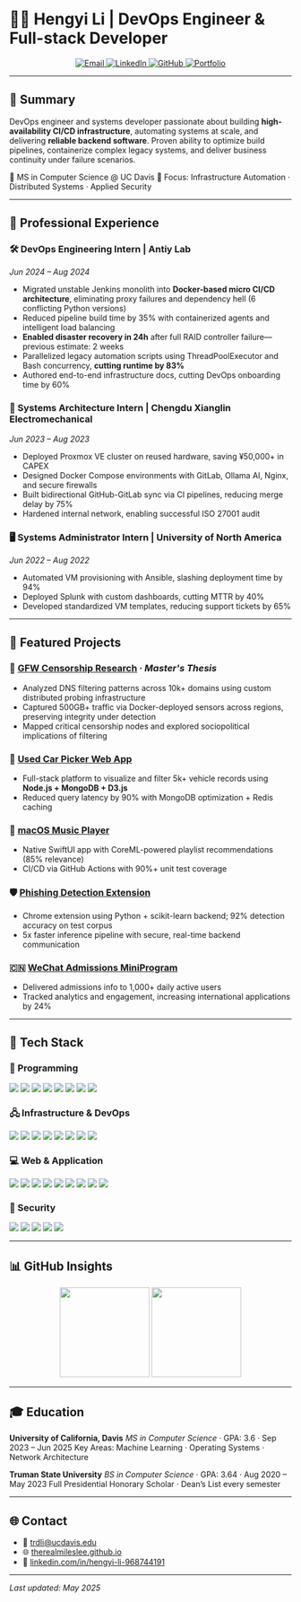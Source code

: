 # 👨‍💻 Hengyi Li | DevOps Engineer & Full-stack Developer

<p align="center">
  <a href="mailto:trdli@ucdavis.edu" target="_blank">
    <img alt="Email" src="https://img.shields.io/badge/Email-D14836?style=for-the-badge&logo=gmail&logoColor=white"/>
  </a>
  <a href="https://linkedin.com/in/hengyi-li-968744191" target="_blank">
    <img alt="LinkedIn" src="https://img.shields.io/badge/LinkedIn-0077B5?style=for-the-badge&logo=linkedin&logoColor=white"/>
  </a>
  <a href="https://github.com/TheRealMilesLee" target="_blank">
    <img alt="GitHub" src="https://img.shields.io/badge/GitHub-181717?style=for-the-badge&logo=github&logoColor=white"/>
  </a>
  <a href="https://therealmileslee.github.io" target="_blank">
    <img alt="Portfolio" src="https://img.shields.io/badge/Portfolio-000000?style=for-the-badge&logo=Firefox&logoColor=white"/>
  </a>
</p>

---

## 🧠 Summary

DevOps engineer and systems developer passionate about building **high-availability CI/CD infrastructure**, automating systems at scale, and delivering **reliable backend software**. Proven ability to optimize build pipelines, containerize complex legacy systems, and deliver business continuity under failure scenarios.

📍 MS in Computer Science @ UC Davis
🎯 Focus: Infrastructure Automation · Distributed Systems · Applied Security

---

## 💼 Professional Experience

### 🛠️ DevOps Engineering Intern | **Antiy Lab**
*Jun 2024 – Aug 2024*

- Migrated unstable Jenkins monolith into **Docker-based micro CI/CD architecture**, eliminating proxy failures and dependency hell (6 conflicting Python versions)
- Reduced pipeline build time by 35% with containerized agents and intelligent load balancing
- **Enabled disaster recovery in 24h** after full RAID controller failure—previous estimate: 2 weeks
- Parallelized legacy automation scripts using ThreadPoolExecutor and Bash concurrency, **cutting runtime by 83%**
- Authored end-to-end infrastructure docs, cutting DevOps onboarding time by 60%

### 🧩 Systems Architecture Intern | **Chengdu Xianglin Electromechanical**
*Jun 2023 – Aug 2023*

- Deployed Proxmox VE cluster on reused hardware, saving ¥50,000+ in CAPEX
- Designed Docker Compose environments with GitLab, Ollama AI, Nginx, and secure firewalls
- Built bidirectional GitHub-GitLab sync via CI pipelines, reducing merge delay by 75%
- Hardened internal network, enabling successful ISO 27001 audit

### 🖥️ Systems Administrator Intern | **University of North America**
*Jun 2022 – Aug 2022*

- Automated VM provisioning with Ansible, slashing deployment time by 94%
- Deployed Splunk with custom dashboards, cutting MTTR by 40%
- Developed standardized VM templates, reducing support tickets by 65%

---

## 🚀 Featured Projects

### 🔬 [GFW Censorship Research](https://github.com/TheRealMilesLee/GFW-Research) · *Master's Thesis*
- Analyzed DNS filtering patterns across 10k+ domains using custom distributed probing infrastructure
- Captured 500GB+ traffic via Docker-deployed sensors across regions, preserving integrity under detection
- Mapped critical censorship nodes and explored sociopolitical implications of filtering

### 🚗 [Used Car Picker Web App](https://github.com/TheRealMilesLee/ECS272-FinalProject)
- Full-stack platform to visualize and filter 5k+ vehicle records using **Node.js + MongoDB + D3.js**
- Reduced query latency by 90% with MongoDB optimization + Redis caching

### 🎵 [macOS Music Player](https://github.com/TheRealMilesLee/MusicPlayer-macOS)
- Native SwiftUI app with CoreML-powered playlist recommendations (85% relevance)
- CI/CD via GitHub Actions with 90%+ unit test coverage

### 🛡️ [Phishing Detection Extension](https://github.com/TheRealMilesLee/SpamFilter)
- Chrome extension using Python + scikit-learn backend; 92% detection accuracy on test corpus
- 5x faster inference pipeline with secure, real-time backend communication

### 🇨🇳 [WeChat Admissions MiniProgram](https://github.com/The-Fabulous-Truman-Developer/WechatDeveloper)
- Delivered admissions info to 1,000+ daily active users
- Tracked analytics and engagement, increasing international applications by 24%

---

## 🧰 Tech Stack

### 🚀 Programming
<p>
  <img src="https://img.shields.io/badge/Python-3670A0?style=for-the-badge&logo=python&logoColor=ffdd54"/>
  <img src="https://img.shields.io/badge/C/C++-00599C?style=for-the-badge&logo=c&logoColor=white"/>
  <img src="https://img.shields.io/badge/JavaScript-323330?style=for-the-badge&logo=javascript&logoColor=F7DF1E"/>
  <img src="https://img.shields.io/badge/Node.js-339933?style=for-the-badge&logo=nodedotjs&logoColor=white"/>
  <img src="https://img.shields.io/badge/Go-00ADD8?style=for-the-badge&logo=go&logoColor=white"/>
  <img src="https://img.shields.io/badge/Bash-121011?style=for-the-badge&logo=gnubash&logoColor=white"/>
  <img src="https://img.shields.io/badge/SwiftUI-FA7343?style=for-the-badge&logo=swift&logoColor=white"/>
  <img src="https://img.shields.io/badge/SQL-4479A1?style=for-the-badge&logo=postgresql&logoColor=white"/>
</p>

### 🖧 Infrastructure & DevOps
<p>
  <img src="https://img.shields.io/badge/Docker-2496ED?style=for-the-badge&logo=docker&logoColor=white"/>
  <img src="https://img.shields.io/badge/Kubernetes-326CE5?style=for-the-badge&logo=kubernetes&logoColor=white"/>
  <img src="https://img.shields.io/badge/GitHub_Actions-2088FF?style=for-the-badge&logo=github-actions&logoColor=white"/>
  <img src="https://img.shields.io/badge/GitLab_CI-FC6D26?style=for-the-badge&logo=gitlab&logoColor=white"/>
  <img src="https://img.shields.io/badge/Ansible-EE0000?style=for-the-badge&logo=ansible&logoColor=white"/>
  <img src="https://img.shields.io/badge/Proxmox-444444?style=for-the-badge&logo=proxmox&logoColor=white"/>
  <img src="https://img.shields.io/badge/Splunk-000000?style=for-the-badge&logo=splunk&logoColor=white"/>
  <img src="https://img.shields.io/badge/Apple%20MDM-grey?style=for-the-badge&logo=apple&logoColor=white"/>
</p>

### 💻 Web & Application
<p>
  <img src="https://img.shields.io/badge/React-61DAFB?style=for-the-badge&logo=react&logoColor=black"/>
  <img src="https://img.shields.io/badge/D3.js-F9A03C?style=for-the-badge&logo=d3.js&logoColor=white"/>
  <img src="https://img.shields.io/badge/MongoDB-47A248?style=for-the-badge&logo=mongodb&logoColor=white"/>
  <img src="https://img.shields.io/badge/PostgreSQL-336791?style=for-the-badge&logo=postgresql&logoColor=white"/>
  <img src="https://img.shields.io/badge/Redis-DC382D?style=for-the-badge&logo=redis&logoColor=white"/>
  <img src="https://img.shields.io/badge/REST_API-6DB33F?style=for-the-badge&logo=spring&logoColor=white"/>
  <img src="https://img.shields.io/badge/CoreML-000000?style=for-the-badge&logo=apple&logoColor=white"/>
  <img src="https://img.shields.io/badge/Nginx-009639?style=for-the-badge&logo=nginx&logoColor=white"/>
  <img src="https://img.shields.io/badge/ServiceNow-1E8449?style=for-the-badge&logo=servicenow&logoColor=white"/>
</p>

### 🔐 Security
<p>
  <img src="https://img.shields.io/badge/Wireshark-1679A7?style=for-the-badge&logo=wireshark&logoColor=white"/>
  <img src="https://img.shields.io/badge/GPO/MDM-4285F4?style=for-the-badge&logo=microsoft&logoColor=white"/>
  <img src="https://img.shields.io/badge/Firewall_Config-FF6F00?style=for-the-badge&logo=fortinet&logoColor=white"/>
  <img src="https://img.shields.io/badge/Phishing_Detection-F50057?style=for-the-badge&logo=secure&logoColor=white"/>
  <img src="https://img.shields.io/badge/ISO_27001-007396?style=for-the-badge&logo=trustpilot&logoColor=white"/>
</p>

---

## 📊 GitHub Insights

<p align="center">
  <img src="https://github-readme-stats.vercel.app/api?username=TheRealMilesLee&show_icons=true&theme=dark&hide_title=true" height="160" />
  <img src="https://github-readme-stats.vercel.app/api/top-langs/?username=TheRealMilesLee&layout=compact&theme=dark&hide_title=true" height="160" />
</p>

---

## 🎓 Education

**University of California, Davis**
*MS in Computer Science* · GPA: 3.6 · Sep 2023 – Jun 2025
Key Areas: Machine Learning · Operating Systems · Network Architecture

**Truman State University**
*BS in Computer Science* · GPA: 3.64 · Aug 2020 – May 2023
Full Presidential Honorary Scholar · Dean’s List every semester

---

## 🌐 Contact

- 📧 [trdli@ucdavis.edu](mailto:trdli@ucdavis.edu)
- 🌐 [therealmileslee.github.io](https://therealmileslee.github.io)
- 🔗 [linkedin.com/in/hengyi-li-968744191](https://linkedin.com/in/hengyi-li-968744191)

---
*Last updated: May 2025*
